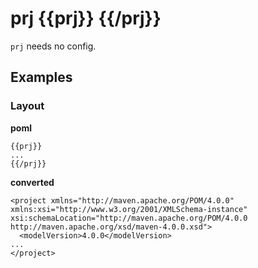 # prj {{prj}} {{/prj}}
`prj` needs no config.

## Examples
### Layout
**poml**
```
{{prj}}
...
{{/prj}}
```

**converted**
```
<project xmlns="http://maven.apache.org/POM/4.0.0" xmlns:xsi="http://www.w3.org/2001/XMLSchema-instance" xsi:schemaLocation="http://maven.apache.org/POM/4.0.0 http://maven.apache.org/xsd/maven-4.0.0.xsd">
  <modelVersion>4.0.0</modelVersion>
...
</project>
```
